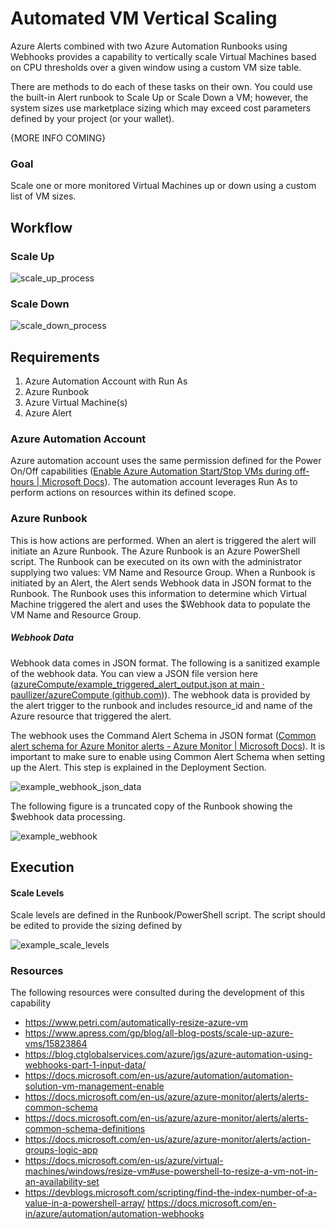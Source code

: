 # Automated VM Vertical Scaling
Azure Alerts combined with two Azure Automation Runbooks using Webhooks provides a capability to vertically scale Virtual Machines based on CPU thresholds over a given window using a custom VM size table.

There are methods to do each of these tasks on their own. You could use the built-in Alert runbook to Scale Up or Scale Down a VM; however, the system sizes use marketplace sizing which may exceed cost parameters defined by your project (or your wallet).

{MORE INFO COMING}

### Goal

Scale one or more monitored Virtual Machines up or down using a custom list of VM sizes.

## Workflow

### Scale Up

![scale_up_process](https://user-images.githubusercontent.com/34814295/130251189-070dbe2e-de94-48d2-bc70-68ea6d2c0264.png)

### Scale Down

![scale_down_process](https://user-images.githubusercontent.com/34814295/130251240-2c15cabe-514d-4356-abd0-042bbf657fbd.png)

## Requirements

1. Azure Automation Account with Run As
2. Azure Runbook
3. Azure Virtual Machine(s)
4. Azure Alert

### Azure Automation Account

Azure automation account uses the same permission defined for the Power On/Off capabilities ([Enable Azure Automation Start/Stop VMs during off-hours | Microsoft Docs](https://docs.microsoft.com/en-us/azure/automation/automation-solution-vm-management-enable)). The automation account leverages Run As to perform actions on resources within its defined scope. 

### Azure Runbook

This is how actions are performed. When an alert is triggered the alert will initiate an Azure Runbook. The Azure Runbook is an Azure PowerShell script. The Runbook can be executed on its own with the administrator supplying two values: VM Name and Resource Group. When a Runbook is initiated by an Alert, the Alert sends Webhook data in JSON format to the Runbook. The Runbook uses this information to determine which Virtual Machine triggered the alert and uses the $Webhook data to populate the VM Name and Resource Group.

##### Webhook Data

Webhook data comes in JSON format. The following is a sanitized example of the webhook data. You can view a JSON file version here ([azureCompute/example_triggered_alert_output.json at main · paullizer/azureCompute (github.com)](https://github.com/paullizer/azureCompute/blob/main/automatedScaling/example_triggered_alert_output.json)). The webhook data is provided by the alert trigger to the runbook and includes resource_id and name of the Azure resource that triggered the alert. 

The webhook uses the Command Alert Schema in JSON format ([Common alert schema for Azure Monitor alerts - Azure Monitor | Microsoft Docs](https://docs.microsoft.com/en-us/azure/azure-monitor/alerts/alerts-common-schema)). It is important to make sure to enable using Common Alert Schema when setting up the Alert. This step is explained in the Deployment Section.

![example_webhook_json_data](https://user-images.githubusercontent.com/34814295/130284120-aa028963-f839-4ff9-81c8-76f512777f17.png)

The following figure is a truncated copy of the Runbook showing the $webhook data processing. 

![example_webhook](https://user-images.githubusercontent.com/34814295/130283145-8f4690d2-ef44-4bbf-9443-3195c38685ad.png)

## Execution

#### Scale Levels

Scale levels are defined in the Runbook/PowerShell script. The script should be edited to provide the sizing defined by

![example_scale_levels](https://user-images.githubusercontent.com/34814295/130280847-d585e3ce-ab0b-4b57-b198-d0c3d5bd40a5.png)



### Resources

The following resources were consulted during the development of this capability

- https://www.petri.com/automatically-resize-azure-vm 
- https://www.apress.com/gp/blog/all-blog-posts/scale-up-azure-vms/15823864
- https://blog.ctglobalservices.com/azure/jgs/azure-automation-using-webhooks-part-1-input-data/
- https://docs.microsoft.com/en-us/azure/automation/automation-solution-vm-management-enable 
- https://docs.microsoft.com/en-us/azure/azure-monitor/alerts/alerts-common-schema
- https://docs.microsoft.com/en-us/azure/azure-monitor/alerts/alerts-common-schema-definitions 
- https://docs.microsoft.com/en-us/azure/azure-monitor/alerts/action-groups-logic-app 
- https://docs.microsoft.com/en-us/azure/virtual-machines/windows/resize-vm#use-powershell-to-resize-a-vm-not-in-an-availability-set
- https://devblogs.microsoft.com/scripting/find-the-index-number-of-a-value-in-a-powershell-array/
  https://docs.microsoft.com/en-in/azure/automation/automation-webhooks

